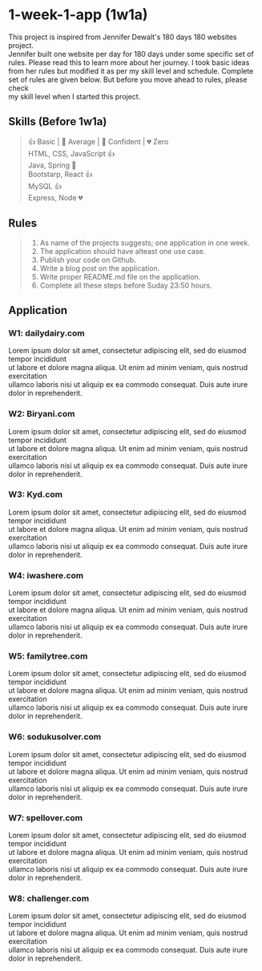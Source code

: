 # 1-week-1-app (1w1a)

This project is inspired from Jennifer Dewalt's 180 days 180 websites project.  
Jennifer built one website per day for 180 days under some specific set of  
rules. Please read this to learn more about her journey. I took basic ideas  
from her rules but modified it as per my skill level and schedule. Complete  
set of rules are given below. But before you move ahead to rules, please check  
my skill level when I started this project.

## Skills (Before 1w1a)  

> 👍 Basic  |  💪 Average | 💯 Confident | 💔 Zero  
HTML, CSS, JavaScript 👍  
Java, Spring 💪  
Bootstarp, React 👍  
MySQL  👍  
Express, Node  💔  

## Rules
> 1. As name of the projects suggests; one application in one week.  
> 2. The application should have alteast one use case.
> 3. Publish your code on Github.    
> 4. Write a blog post on the application.    
> 5. Write proper README.md file on the application.   
> 6. Complete all these steps before Suday 23:50 hours.  

## Application

### W1: dailydairy.com

Lorem ipsum dolor sit amet, consectetur adipiscing elit, sed do eiusmod tempor incididunt  
ut labore et dolore magna aliqua. Ut enim ad minim veniam, quis nostrud exercitation   
ullamco laboris nisi ut aliquip ex ea commodo consequat. Duis aute irure dolor in reprehenderit.  

### W2: Biryani.com

Lorem ipsum dolor sit amet, consectetur adipiscing elit, sed do eiusmod tempor incididunt  
ut labore et dolore magna aliqua. Ut enim ad minim veniam, quis nostrud exercitation   
ullamco laboris nisi ut aliquip ex ea commodo consequat. Duis aute irure dolor in reprehenderit. 

### W3: Kyd.com 

Lorem ipsum dolor sit amet, consectetur adipiscing elit, sed do eiusmod tempor incididunt  
ut labore et dolore magna aliqua. Ut enim ad minim veniam, quis nostrud exercitation   
ullamco laboris nisi ut aliquip ex ea commodo consequat. Duis aute irure dolor in reprehenderit. 

### W4: iwashere.com

Lorem ipsum dolor sit amet, consectetur adipiscing elit, sed do eiusmod tempor incididunt  
ut labore et dolore magna aliqua. Ut enim ad minim veniam, quis nostrud exercitation   
ullamco laboris nisi ut aliquip ex ea commodo consequat. Duis aute irure dolor in reprehenderit. 

### W5: familytree.com

Lorem ipsum dolor sit amet, consectetur adipiscing elit, sed do eiusmod tempor incididunt  
ut labore et dolore magna aliqua. Ut enim ad minim veniam, quis nostrud exercitation   
ullamco laboris nisi ut aliquip ex ea commodo consequat. Duis aute irure dolor in reprehenderit. 

### W6: sodukusolver.com

Lorem ipsum dolor sit amet, consectetur adipiscing elit, sed do eiusmod tempor incididunt  
ut labore et dolore magna aliqua. Ut enim ad minim veniam, quis nostrud exercitation   
ullamco laboris nisi ut aliquip ex ea commodo consequat. Duis aute irure dolor in reprehenderit. 

### W7: spellover.com

Lorem ipsum dolor sit amet, consectetur adipiscing elit, sed do eiusmod tempor incididunt  
ut labore et dolore magna aliqua. Ut enim ad minim veniam, quis nostrud exercitation   
ullamco laboris nisi ut aliquip ex ea commodo consequat. Duis aute irure dolor in reprehenderit. 

### W8: challenger.com

Lorem ipsum dolor sit amet, consectetur adipiscing elit, sed do eiusmod tempor incididunt  
ut labore et dolore magna aliqua. Ut enim ad minim veniam, quis nostrud exercitation   
ullamco laboris nisi ut aliquip ex ea commodo consequat. Duis aute irure dolor in reprehenderit. 

